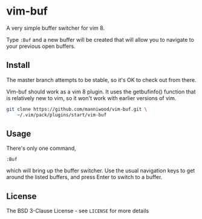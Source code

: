 # vim-buf

A very simple buffer switcher for vim 8.

Type `:Buf` and a new buffer will be created that
will allow you to navigate to your previous open buffers.


## Install

The master branch attempts to be stable, so it's OK to check out from there.

Vim-buf should work as a vim 8 plugin. It uses the getbufinfo() function
that is relatively new to vim, so it won't work with earlier versions
of vim.

```bash
git clone https://github.com/manniwood/vim-buf.git \
    ~/.vim/pack/plugins/start/vim-buf
```

## Usage

There's only one command,

```
:Buf
```

which will bring up the buffer switcher.  Use the usual navigation keys
to get around the listed buffers, and press Enter to switch to a buffer.


## License

The BSD 3-Clause License - see `LICENSE` for more details
